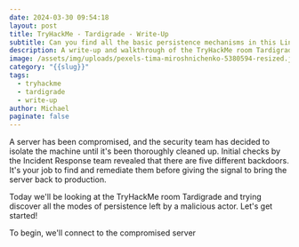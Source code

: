 ```yaml
---
date: 2024-03-30 09:54:18
layout: post
title: TryHackMe - Tardigrade - Write-Up
subtitle: Can you find all the basic persistence mechanisms in this Linux endpoint?
description: A write-up and walkthrough of the TryHackMe room Tardigrade
image: /assets/img/uploads/pexels-tima-miroshnichenko-5380594-resized.jpg
category: "{{slug}}"
tags:
  - tryhackme
  - tardigrade
  - write-up
author: Michael
paginate: false
---
```





A server has been compromised, and the security team has decided to isolate the machine until it's been thoroughly cleaned up. Initial checks by the Incident Response team revealed that there are five different backdoors. It's your job to find and remediate them before giving the signal to bring the server back to production.

Today we'll be looking at the TryHackMe room Tardigrade and trying discover all the modes of persistence left by a malicious actor.  Let's get started!

To begin, we'll connect to the compromised server